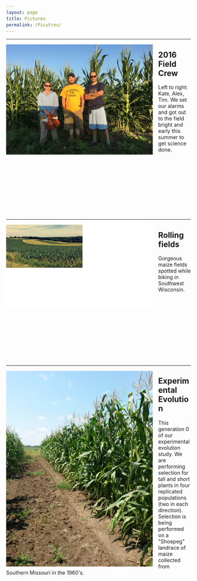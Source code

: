 ```yaml
---
layout: page
title: Pictures
permalink: /Picutres/
---
```



-------------------------------
<div style="float: left; padding-right: 15px">
    <a href="http://beissingerlab.github.io/img/FieldCrew.jpg"><img src="/img/FieldCrew.jpg" title="2016 Summer Crew" width="400" border="0"></a>
</div>

## 2016 Field Crew
Left to right: Kate, Alex, Tim. We set our alarms and got out to the field bright and early this summer to get science done.

<br> <br> <br> <br> <br> <br> <br> <br> <br>

-------------------------------
<div style="float: left; padding-right: 15px">
    <a href="http://beissingerlab.github.io/img/PrettyField.jpg"><img src="/img/PrettyField.jpg" title="2016 Pretty Fields" width="400" border="0"></a>
</div>

## Rolling fields
Gorgeous maize fields spotted while biking in Southwest Wisconsin.

<br> <br> <br> <br> <br> <br> <br> <br> <br> <br>

-------------------------------
<div style="float: left; padding-right: 15px">
    <a href="http://beissingerlab.github.io/img/Shoepeg.jpg"><img src="/img/Shoepeg.jpg" title="Shoepeg" width="400" border="0"></a>
</div>

## Experimental Evolution
This generation 0 of our experimental evolution study. We are performing selection for tall and short plants in four replicated populations (two in each direction). Selection is being performed on a "Shoepeg" landrace of maize collected from Southern Missouri in the 1960's.

<br> <br> <br> <br> <br> <br> <br> <br> <br> <br>
